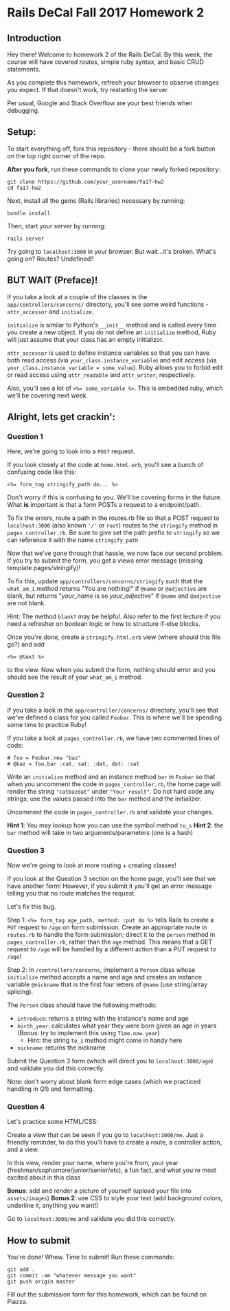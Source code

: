 # Rails DeCal Fall 2017 Homework 2

## Introduction
Hey there! Welcome to homework 2 of the Rails DeCal. By this week, the course will have covered routes, simple ruby syntax, and basic CRUD statements.

As you complete this homework, refresh your browser to observe changes you expect. If that doesn't work, try restarting the server.

Per usual, Google and Stack Overflow are your best friends when debugging.

## Setup:
To start everything off, fork this repository - there should be a fork button on the top right corner of the repo.

<b>After you fork</b>, run these commands to clone your newly forked repository:
```
git clone https://github.com/your_username/fa17-hw2
cd fa17-hw2
```

Next, install all the gems (Rails libraries) necessary by running:

```
bundle install
```

Then, start your server by running:
```
rails server
```
Try going to `localhost:3000` in your browser. But wait...it's broken. What's going on? Routes? Undefined?


## BUT WAIT (Preface)!

If you take a look at a couple of the classes in the `app/controllers/concerns/` directory, you'll see some weird functions - `attr_accessor` and `initialize`.

`initialize` is similar to Python's `__init__` method and is called every time you create a new object. If you do not define an `initialize` method, Ruby will just assume that your class has an empty initializor.

`attr_accessor` is used to define instance variables so that you can have both read access (via `your_class.instance_variable`) and edit access (via `your_class.instance_variable = some_value`). Ruby allows you to forbid edit or read access using `attr_readable` and `attr_writer`, respectively.

Also, you'll see a lot of `<%= some_variable %>`. This is embedded ruby, which we'll be covering next week.

## Alright, lets get crackin':

### Question 1
Here, we're going to look into a `POST` request.

If you look closely at the code at `home.html.erb`, you'll see a bunch of confusing code like this:

```
<%= form_tag stringify_path do... %>
```
Don't worry if this is confusing to you. We'll be covering forms in the future. What **is** important is that a form POSTs a request to a endpoint/path.

To fix the errors, route a path in the routes.rb file so that a POST request to `localhost:3000` (also known `'/'` or `root`) routes to the `stringify` method in `pages_controller.rb`. Be sure to give set the path prefix to `stringify` so we can reference it with the name  `stringify_path`

Now that we've gone through that hassle, we now face our second problem. If you try to submit the form, you get a views error message (missing template pages/stringify)!

To fix this, update `app/controllers/concerns/stringify` such that the `what_am_i` method returns "You are nothing!" if `@name` or `@adjective` are blank, but returns "<em>your_name</em> is so <em>your_adjective</em>" if `@name` and `@adjective` are not blank.

Hint: The method `blank?` may be helpful. Also refer to the first lecture if you need a refresher on boolean logic or how to structure if-else blocks.

Once you're done, create a `stringify.html.erb` view (where should this file go?) and add

```
<%= @text %>
```

to the view. Now when you submit the form, nothing should error and you should see the result of your `what_am_i` method.


### Question 2
If you take a look in the `app/controller/concerns/` directory, you'll see that we've defined a class for you called `Foobar`. This is where we'll be spending some time to practice Ruby!

If you take a look at `pages_controller.rb`, we have two commented lines of code:

```
# foo = Foobar.new "baz"
# @baz = foo.bar :cat, sat: :dat, dat: :sat
```

Write an `initialize` method and an instance method `bar` in `Foobar` so that when you uncomment the code in `pages_controller.rb`, the home page will render the string `"catbazdat"` under `"Your result"`. Do not hard code any strings; use the values passed into the `bar` method and the initializer.

Uncomment the code in `pages_controller.rb` and validate your changes.

**Hint 1**: You may lookup how you can use the symbol method `to_s`
**Hint 2**: the `bar` method will take in two arguments/parameters (one is a hash)

### Question 3

Now we're going to look at more routing + creating classes!

If you look at the Question 3 section on the home page, you'll see that we have another form! However, if you submit it you'll get an error message telling you that no route matches the request.

Let's fix this bug.

Step 1: `<%= form_tag age_path, method: :put do %>` tells Rails to create a `PUT` request to `/age` on form submission. Create an appropriate route in `routes.rb` to handle the form submission; direct it to the `person` method in `pages_controller.rb`, rather than the `age` method. This means that a GET request to `/age` will be handled by a different action than a PUT request to `/age`!

Step 2: in `/controllers/concerns`, implement a `Person` class whose `initialize` method accepts a name and age and creates an instance variable `@nickname` that is the first four letters of `@name` (use string/array splicing).

The `Person` class should have the following methods:
- `introduce`: returns a string with the instance's name and age
- `birth_year`: calculates what year they were born given an age in years (Bonus: try to implement this using `Time.now.year`)
    - Hint: the string `to_i` method might come in handy here
- `nickname`: returns the nickname

Submit the Question 3 form (which will direct you to `localhost:3000/age`) and validate you did this correctly.

Note: don't worry about blank form edge cases (which we practiced handling in Q1) and formatting.

### Question 4
Let's practice some HTML/CSS:

Create a view that can be seen if you go to `localhost:3000/me`. Just a friendly reminder, to do this you'll have to create a route, a controller action, and a view.

In this view, render your name, where you're from, your year (freshman/sophomore/junior/senior/etc), a fun fact, and what you're most excited about in this class

**Bonus**: add and render a picture of yourself (upload your file into `assets/images`)
**Bonus 2**: use CSS to style your text (add background colors, underline it, anything you want!)

Go to `localhost:3000/me` and validate you did this correctly.

## How to submit
You're done! Whew. Time to submit! Run these commands:
```
git add .
git commit -am "whatever message you want"
git push origin master
```
Fill out the submission form for this homework, which can be found on Piazza.